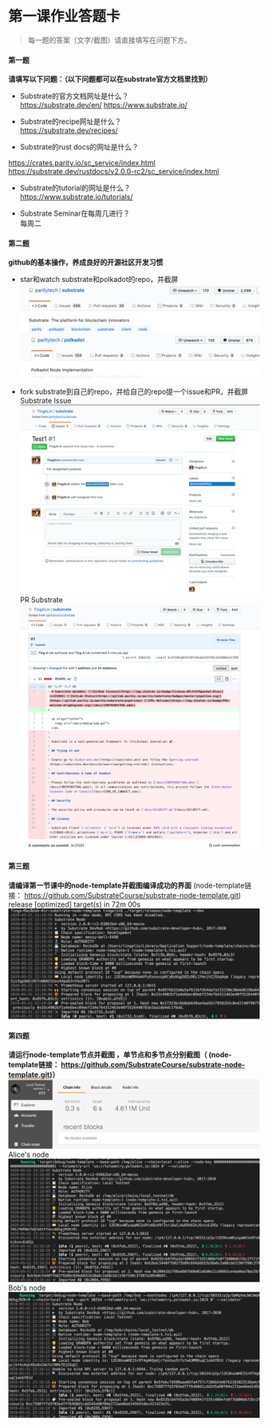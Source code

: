 # 第一课作业答题卡

> 每一题的答案（文字/截图）请直接填写在问题下方。

#### 第一题

**请填写以下问题：（以下问题都可以在substrate官方文档里找到）**

- Substrate的官方文档网址是什么？  
https://substrate.dev/en/
https://www.substrate.io/
  

- Substrate的recipe网址是什么？  
https://substrate.dev/recipes/
  

- Substrate的rust docs的网址是什么？


https://crates.parity.io/sc_service/index.html
https://substrate.dev/rustdocs/v2.0.0-rc2/sc_service/index.html
  

- Substrate的tutorial的网址是什么？  
https://www.substrate.io/tutorials/
  

- Substrate Seminar在每周几进行？  
每周二




#### 第二题

**github的基本操作，养成良好的开源社区开发习惯**

- star和watch substrate和polkadot的repo，并截屏
![W&S_Substrate](./W&S_Substrate.png)
![W&S_Polkadot](./W&S_Polkadot.png)
  

- fork substrate到自己的repo，并给自己的repo提一个issue和PR，并截屏  
Substrate Issue
![substrate_issue](./substrate_issue.png)
PR Substrate
![PR_Substrate](./PR_Substrate.png)




#### 第三题

**请编译第一节课中的node-template并截图编译成功的界面** (node-template链接： https://github.com/SubstrateCourse/substrate-node-template.git)
release [optimized] target(s) in 72m 00s
![complied](./complied.png)


#### 第四题

**请运行node-template节点并截图 ，单节点和多节点分别截图（ (node-template链接： https://github.com/SubstrateCourse/substrate-node-template.git)）**
![UI](./UI.png)
Alice's node
![alice_node](./alice_node.png)
Bob's node
![bob_node](./bob_node.png)
